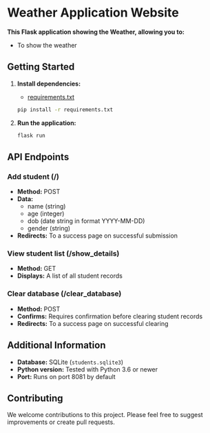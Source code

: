 # **Weather Application Website**

**This Flask application showing the Weather, allowing you to:**

- To show the weather

## **Getting Started**

1. **Install dependencies:**

   - [requirements.txt](requirements.txt)

   ```bash
   pip install -r requirements.txt
   ```

2. **Run the application:**

   ```bash
   flask run
   ```

## **API Endpoints**

### **Add student (/)**

- **Method:** POST
- **Data:**
  - name (string)
  - age (integer)
  - dob (date string in format YYYY-MM-DD)
  - gender (string)
- **Redirects:** To a success page on successful submission

### **View student list (/show_details)**

- **Method:** GET
- **Displays:** A list of all student records

### **Clear database (/clear_database)**

- **Method:** POST
- **Confirms:** Requires confirmation before clearing student records
- **Redirects:** To a success page on successful clearing

## **Additional Information**

- **Database:** SQLite (`students.sqlite3`)
- **Python version:** Tested with Python 3.6 or newer
- **Port:** Runs on port 8081 by default

## **Contributing**

We welcome contributions to this project. Please feel free to suggest improvements or create pull requests.
